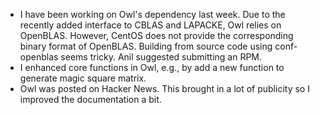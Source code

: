- I have been working on Owl's dependency last week. Due to the recently added interface to CBLAS and LAPACKE, Owl relies on OpenBLAS. However, CentOS does not provide the corresponding binary format of OpenBLAS. Building from source code using conf-openblas seems tricky. Anil suggested submitting an RPM.
- I enhanced core functions in Owl, e.g., by add a new function to generate magic square matrix.
- Owl was posted on Hacker News. This brought in a lot of publicity so I improved the documentation a bit.
